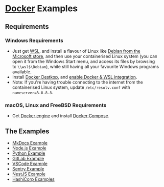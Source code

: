 # [Docker](https://www.docker.com/) Examples

## Requirements

### Windows Requirements

- Just get [WSL](https://docs.microsoft.com/en-us/windows/wsl/install), and install a flavour of Linux like [Debian from the Microsoft store](https://apps.microsoft.com/store/detail/debian/9MSVKQC78PK6), and then use your containerised Linux system (you can open it from the Windows Start menu, and access its files by browsing to `\\wsl$\Debian`), while still having all your favourite Windows programs available.
- Install [Docker Destkop](https://docs.docker.com/desktop/windows/install/), and [enable Docker & WSL integration](https://docs.microsoft.com/en-us/windows/wsl/tutorials/wsl-containers).
- Note: If you're having trouble connecting to the internet from the containerised Linux system, update `/etc/resolv.conf` with `nameserver=8.8.8.8`.

### macOS, Linux and FreeBSD Requirements

- Get [Docker engine](https://docs.docker.com/get-docker/) and install [Docker Compose](https://docs.docker.com/compose/install/).

## The Examples

- [MkDocs Example](./mkdocs-docker/readme.md)
- [Node.js Example](./node-docker/readme.md)
- [Python Example](./python-docker/readme.md)
- [GitLab Example](./gitlab-docker/readme.md)
- [VSCode Example](./vscode-docker/readme.md)
- [Sentry Example](./sentry-docker/readme.md)
- [NestJS Example](./nest-docker/readme.md)
- [HashiCorp Examples](./hashicorp-docker/readme.md)
